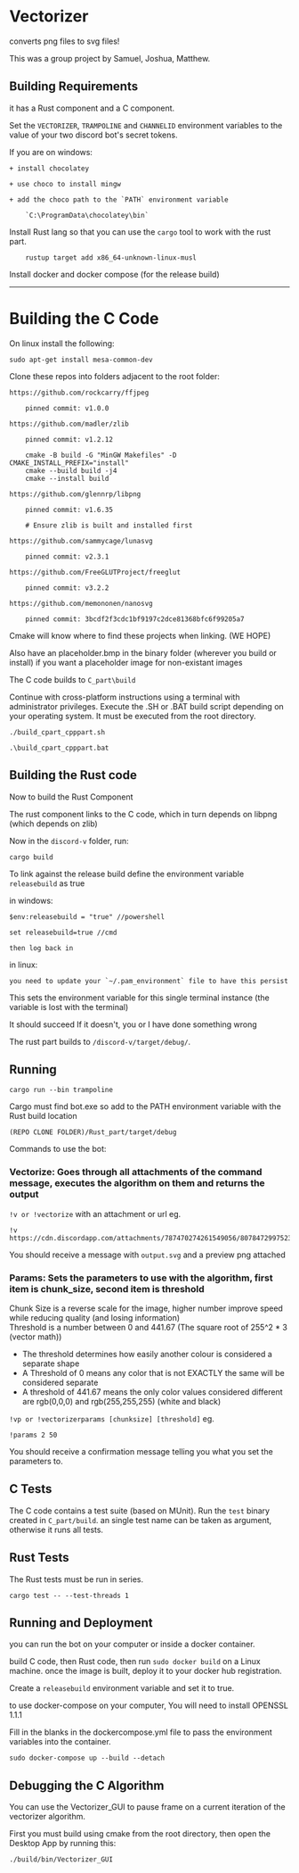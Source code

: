 # Vectorizer
converts png files to svg files!

This was a group project by Samuel, Joshua, Matthew.

## Building Requirements

it has a Rust component and a C component.

Set the `VECTORIZER`, `TRAMPOLINE` and `CHANNELID` environment variables to the value of your two discord bot's secret tokens.

If you are on windows:

    + install chocolatey

    + use choco to install mingw

    + add the choco path to the `PATH` environment variable

        `C:\ProgramData\chocolatey\bin`

Install Rust lang so that you can use the `cargo` tool to work with the rust part.

```
    rustup target add x86_64-unknown-linux-musl
```

Install docker and docker compose (for the release build)

---

# Building the C Code

On linux install the following:

	sudo apt-get install mesa-common-dev

Clone these repos into folders adjacent to the root folder:

    https://github.com/rockcarry/ffjpeg

        pinned commit: v1.0.0

    https://github.com/madler/zlib

        pinned commit: v1.2.12

        cmake -B build -G "MinGW Makefiles" -D CMAKE_INSTALL_PREFIX="install" 
        cmake --build build -j4
        cmake --install build

    https://github.com/glennrp/libpng

        pinned commit: v1.6.35

        # Ensure zlib is built and installed first

    https://github.com/sammycage/lunasvg

        pinned commit: v2.3.1

    https://github.com/FreeGLUTProject/freeglut

        pinned commit: v3.2.2

    https://github.com/memononen/nanosvg

        pinned commit: 3bcdf2f3cdc1bf9197c2dce81368bfc6f99205a7

Cmake will know where to find these projects when linking. (WE HOPE)

Also have an placeholder.bmp in the binary folder (wherever you build or install) if you want a placeholder image for non-existant images

The C code builds to `C_part\build`

Continue with cross-platform instructions using a terminal with administrator privileges.
Execute the .SH or .BAT build script depending on your operating system. It must be executed from the root directory.

    ./build_cpart_cpppart.sh

    .\build_cpart_cpppart.bat

  
## Building the Rust code

Now to build the Rust Component  

The rust component links to the C code, which in turn depends on libpng (which depends on zlib)

Now in the `discord-v` folder, run:

    cargo build

To link against the release build define the environment variable `releasebuild` as true

in windows:

    $env:releasebuild = "true" //powershell

    set releasebuild=true //cmd

    then log back in

in linux:

    you need to update your `~/.pam_environment` file to have this persist

This sets the environment variable for this single terminal instance (the variable is lost with the terminal)

It should succeed
If it doesn't, you or I have done something wrong


The rust part builds to `/discord-v/target/debug/`.

## Running

`cargo run --bin trampoline`

Cargo must find bot.exe so add to the PATH environment variable with the Rust build location

`(REPO CLONE FOLDER)/Rust_part/target/debug`

Commands to use the bot:
### Vectorize: Goes through all attachments of the command message, executes the algorithm on them and returns the output  
`!v or !vectorize` with an attachment or url eg.  

    !v https://cdn.discordapp.com/attachments/787470274261549056/807847299752394773/ginormous.png  

You should receive a message with `output.svg` and a preview png attached
  
### Params: Sets the parameters to use with the algorithm, first item is chunk_size, second item is threshold  
Chunk Size is a reverse scale for the image, higher number improve speed while reducing quality (and losing information)  
Threshold is a number between 0 and 441.67 (The square root of 255^2 * 3 (vector math))  
- The threshold determines how easily another colour is considered a separate shape  
- A Threshold of 0 means any color that is not EXACTLY the same will be considered separate  
- A threshold of 441.67 means the only color values considered different are rgb(0,0,0) and rgb(255,255,255) (white and black)  

`!vp or !vectorizerparams [chunksize] [threshold]` eg. 

    !params 2 50  
You should receive a confirmation message telling you what you set the parameters to.

## C Tests

The C code contains a test suite (based on MUnit). Run the `test` binary created in `C_part/build`. an single test name can be taken as argument, otherwise it runs all tests.

## Rust Tests

The Rust tests must be run in series.

```
cargo test -- --test-threads 1
```

## Running and Deployment
you can run the bot on your computer or inside a docker container.

build C code, then Rust code, then run `sudo docker build` on a Linux machine. once the image is built, deploy it to your docker hub registration.

Create a `releasebuild` environment variable and set it to true.

to use docker-compose on your computer, You will need to install OPENSSL 1.1.1

Fill in the blanks in the dockercompose.yml file to pass the environment variables into the container.

`sudo docker-compose up --build --detach`

## Debugging the C Algorithm

You can use the Vectorizer_GUI to pause frame on a current iteration of the vectorizer algorithm.

First you must build using cmake from the root directory, then open the Desktop App by running this:

    ./build/bin/Vectorizer_GUI
